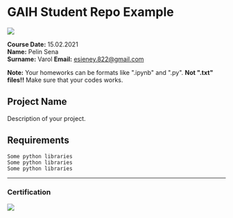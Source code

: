 # GAIH Student Repo Example
![](img/logo.png)

**Course Date:** 15.02.2021  
**Name:** Pelin Sena  
**Surname:** Varol 
**Email:** esieney.822@gmail.com  

**Note:** Your homeworks can be formats like ".ipynb" and ".py". **Not ".txt" files!!** Make sure that your codes works.  

## Project Name
Description of your project.

## Requirements
```
Some python libraries
Some python libraries
Some python libraries
```
---

### Certification
![](img/certificate_ex.png)

